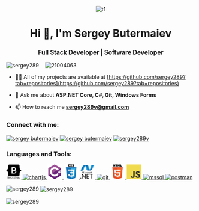 <p align="center">
  <img src="https://github.com/sergey289/Test/assets/63552702/d0180ebf-581c-4fb5-8564-4adc8626c3ed" alt="t1"/>
</p>
<h1 align="center">Hi 👋, I'm Sergey Butermaiev</h1>
<h3 align="center">Full Stack Developer | Software Developer</h3>

  <img align="right" src="https://github.com/sergey289/Airport-Simulator/assets/63552702/3dd6daba-7a58-464e-97e4-609b348a23a3" alt="21004063" width="400"/> 


<p align="left"> <img src="https://komarev.com/ghpvc/?username=sergey289&label=Profile%20views&color=0e75b6&style=flat" alt="sergey289" /> </p>

- 👨‍💻 All of my projects are available at [https://github.com/sergey289?tab=repositories](https://github.com/sergey289?tab=repositories)

- 💬 Ask me about **ASP.NET Core, C#, Git, Windows Forms**

- 📫 How to reach me **sergey289v@gmail.com**

<h3 align="left">Connect with me:</h3>
<p align="left">
<a href="https://linkedin.com/in/sergey butermaiev" target="blank"><img align="center" src="https://raw.githubusercontent.com/rahuldkjain/github-profile-readme-generator/master/src/images/icons/Social/linked-in-alt.svg" alt="sergey butermaiev" height="30" width="40" /></a>
<a href="https://fb.com/sergey butermaiev" target="blank"><img align="center" src="https://raw.githubusercontent.com/rahuldkjain/github-profile-readme-generator/master/src/images/icons/Social/facebook.svg" alt="sergey butermaiev" height="30" width="40" /></a>
<a href="https://instagram.com/sergey289v" target="blank"><img align="center" src="https://raw.githubusercontent.com/rahuldkjain/github-profile-readme-generator/master/src/images/icons/Social/instagram.svg" alt="sergey289v" height="30" width="40" /></a>
</p>

<h3 align="left">Languages and Tools:</h3>
<p align="left"> <a href="https://getbootstrap.com" target="_blank" rel="noreferrer"> <img src="https://raw.githubusercontent.com/devicons/devicon/master/icons/bootstrap/bootstrap-plain-wordmark.svg" alt="bootstrap" width="40" height="40"/> </a> <a href="https://www.chartjs.org" target="_blank" rel="noreferrer"> <img src="https://www.chartjs.org/media/logo-title.svg" alt="chartjs" width="40" height="40"/> </a> <a href="https://www.w3schools.com/cs/" target="_blank" rel="noreferrer"> <img src="https://raw.githubusercontent.com/devicons/devicon/master/icons/csharp/csharp-original.svg" alt="csharp" width="40" height="40"/> </a> <a href="https://www.w3schools.com/css/" target="_blank" rel="noreferrer"> <img src="https://raw.githubusercontent.com/devicons/devicon/master/icons/css3/css3-original-wordmark.svg" alt="css3" width="40" height="40"/> </a> <a href="https://dotnet.microsoft.com/" target="_blank" rel="noreferrer"> <img src="https://raw.githubusercontent.com/devicons/devicon/master/icons/dot-net/dot-net-original-wordmark.svg" alt="dotnet" width="40" height="40"/> </a> <a href="https://git-scm.com/" target="_blank" rel="noreferrer"> <img src="https://www.vectorlogo.zone/logos/git-scm/git-scm-icon.svg" alt="git" width="40" height="40"/> </a> <a href="https://www.w3.org/html/" target="_blank" rel="noreferrer"> <img src="https://raw.githubusercontent.com/devicons/devicon/master/icons/html5/html5-original-wordmark.svg" alt="html5" width="40" height="40"/> </a> <a href="https://developer.mozilla.org/en-US/docs/Web/JavaScript" target="_blank" rel="noreferrer"> <img src="https://raw.githubusercontent.com/devicons/devicon/master/icons/javascript/javascript-original.svg" alt="javascript" width="40" height="40"/> </a> <a href="https://www.microsoft.com/en-us/sql-server" target="_blank" rel="noreferrer"> <img src="https://www.svgrepo.com/show/303229/microsoft-sql-server-logo.svg" alt="mssql" width="40" height="40"/> </a> <a href="https://postman.com" target="_blank" rel="noreferrer"> <img src="https://www.vectorlogo.zone/logos/getpostman/getpostman-icon.svg" alt="postman" width="40" height="40"/> </a> </p>

<p><img align="left" src="https://github-readme-stats.vercel.app/api/top-langs?username=sergey289&show_icons=true&locale=en&layout=compact" alt="sergey289" /></p>

<p>&nbsp;<img align="center" src="https://github-readme-stats.vercel.app/api?username=sergey289&show_icons=true&locale=en" alt="sergey289" /></p>

<p><img align="center" src="https://github-readme-streak-stats.herokuapp.com/?user=sergey289&" alt="sergey289" /></p>
